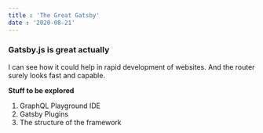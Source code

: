 ```yaml
---
title : 'The Great Gatsby'
date : '2020-08-21'
---
```


### Gatsby.js is great actually

I can see how it could help in rapid development of websites. And the router surely looks fast and capable.

**Stuff to be explored**
1. GraphQL Playground IDE
2. Gatsby Plugins
3. The structure of the framework